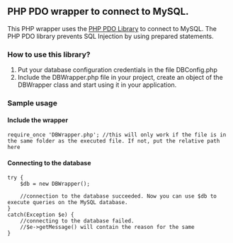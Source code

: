 ## PHP PDO wrapper to connect to MySQL.

This PHP wrapper uses the [PHP PDO Library](http://php.net/manual/en/book.pdo.php) to connect to MySQL. The PHP PDO library prevents SQL Injection by using prepared statements.

### How to use this library?

1) Put your database configuration credentials in the file DBConfig.php
2) Include the DBWrapper.php file in your project, create an object of the DBWrapper class and start using it in your application.

### Sample usage

#### Include the wrapper

```
require_once 'DBWrapper.php'; //this will only work if the file is in the same folder as the executed file. If not, put the relative path here
```

#### Connecting to the database

```
try {
	$db = new DBWrapper();

	//connection to the database succeeded. Now you can use $db to execute queries on the MySQL database.
}
catch(Exception $e) {
	//connecting to the database failed.
	//$e->getMessage() will contain the reason for the same
}
```
